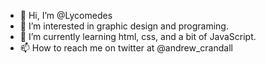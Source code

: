 - 👋 Hi, I’m @Lycomedes
- 👀 I’m interested in graphic design and programing.
- 🌱 I’m currently learning html, css, and a bit of JavaScript.
- 📫 How to reach me on twitter at @andrew_crandall

<!---
Lycomedes/Lycomedes is a ✨ special ✨ repository because its `README.md` (this file) appears on your GitHub profile.
You can click the Preview link to take a look at your changes.
--->

